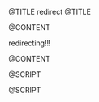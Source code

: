 @TITLE
redirect
@TITLE

@CONTENT
<br />
<p style="width: 800px" id="redirect"> redirecting!!! </p>
@CONTENT

@SCRIPT
<!-- Redirect -->
<script type="text/javascript">
    const indexes = {
        "github": "https://github.com/xjunko",
        "steam": "https://steamcommunity.com/id/FireRedz/"
    }

    const query = window.location.search;
    const params = new URLSearchParams(query);

    const redirect_to = params.get("r");

    function fuck_right_of_to(url) {
        window.location.replace(url);
    }

    if (!redirect_to || redirect_to == null) {
        document.getElementById("redirect").innerHTML = "oops you did a fucky wucky :3333, returning to index."
        fuck_right_of_to("/")
    } else {
        if (redirect_to in indexes) {
            fuck_right_of_to(indexes[redirect_to]);
        } else {
            document.getElementById("redirect").innerHTML = "invalid redirect."
            fuck_right_of_to("/")
        }
    }
</script>
@SCRIPT
